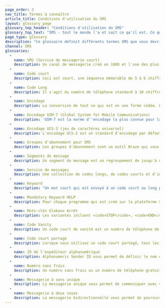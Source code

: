 ```yaml
---
page_order: 2
nav_title: Termes à connaître
article_title: Conditions d'utilisation du SMS
layout: glossary_page
glossary_top_header: "Conditions d'utilisation du SMS"
glossary_top_text: "SMS - tout le monde l'a et sait ce qu'il est. Ce qu'ils ne savent pas, c'est la nuance. Consultez les termes ci-dessous pour en savoir plus sur les écosystèmes, les technologies et les processus SMS."
page_type: glossary
description: "Ce glossaire définit différents termes SMS que vous devriez connaître."
channel: SMS
glossaries:
  - 
    name: SMS (Service de messagerie court)
    description: Un canal de messagerie créé en 1980 et l'une des plus anciennes technologies de texte. Il se trouve aussi être l'un des canaux les plus répandus et les plus fréquemment utilisés, de tous les canaux de texte. Ce canal est un moyen plus direct d'atteindre vos utilisateurs et vos clients que la plupart des autres canaux de messagerie, car il utilise leur numéro de téléphone personnel pour les atteindre. Ainsi, les SMS ont plus de règles et de règlements autour de lui que les autres canaux de messagerie.
  - 
    name: Code court
    description: Ceci est court, une séquence mémorable de 5 à 6 chiffres qui permet aux expéditeurs d'envoyer plus de messages à des tarifs plus cohérents que les nombres longs (un message par seconde).<br><br>Un code court ou long est requis.
  - 
    name: Code Long
    description: Il s'agit du numéro de téléphone standard à 10 chiffres (dans la plupart des pays) qui permet aux expéditeurs d'envoyer plus de messages au rythme d'un message par seconde.<br><br>Un code court ou long est requis.
  - 
    name: Encodage
    description: La conversion de tout ce qui est en une forme codée. Le contenu des SMS peut être encodé en GSM-7 ou UCS-2.
  - 
    name: Encodage GSM-7 (Global System for Mobile Communications)
    description: 'GSM-7 est la norme d''encodage la plus connue pour la plupart des messages SMS. Il utilise la plupart des alphabets grecs et anglais ainsi que quelques caractères supplémentaires. Vous pouvez <a href=''https://en.wikipedia.org/wiki/GSM_03.38#GSM_7-bit_default_alphabet_and_extension_table_of_3GPP_TS_23.038_.2F_GSM_03.38''>en savoir plus sur l''encodage GSM-7 et les jeux de caractères que vous pouvez utiliser ici</a>. Les langues telles que le chinois, le coréen ou le japonais doivent être transférées en utilisant l''encodage de caractères UCS-2 16 bits. <br> <br> Vous pouvez estimer que la borne de caractères par segment pour ce type d''encodage est 128 caractères.'
  - 
    name: Encodage UCS-2 (jeu de caractères universel)
    description: L'encodage UCS-2 est un standard d'encodage par défaut surtout quand un message ne peut pas être encodé en utilisant le GSM-7 ou quand un langage a besoin de plus de 128 caractères pour être affiché. USC-2 est mieux mesuré par <a href='https://en.wikipedia.org/wiki/Code_point'>"points de code"</a>, par opposition aux "caractères". Quoi qu'il en soit, vous pouvez estimer que la limite de caractères par segment pour ce type d'encodage est de 67 caractères.
  - 
    name: Groupes d'abonnement pour SMS
    description: Les groupes d'abonnement sont un outil Braze qui vous permet de cibler des niveaux d'abonnement spécifiques d'utilisateurs ou de clients. Les groupes d'abonnement pour SMS sont construits en interne en fonction de votre service de messagerie et ne peuvent pas être partagés entre les groupes d'applications.
  - 
    name: Segments de message
    description: Un segment de message est un regroupement de jusqu'à un nombre défini de caractères (160 pour l'encodage GSM-7 ; 67 pour l'encodage UCS-2) qui sera envoyé en un seul envoi de SMS. Si vous envoyez un SMS avec 161 caractères en utilisant l'encodage GSM-7, vous verrez qu'il y a deux (2) segments de messages qui ont été envoyés. L'envoi de plusieurs segments de messages peut entraîner des frais supplémentaires.
  - 
    name: Service de messages
    description: Une collection de codes longs, de codes courts et d'identifiants alphanumériques utilisés pour envoyer votre message SMS avec Braze.
  - 
    name: Keyword
    description: "Un mot court qui est envoyé à un code court ou long pour interagir avec un programme SMS prédéfini ou pour demander à OPT-OUT d'un programme spécifique ou tous les programmes sur un code. Par exemple, <code>STOP</code>. Les mots-clés doivent <br> - être alphanumériques <br> - n'ont pas d'espaces <br> - être de moins de 10 caractères. <br> <br> Une combinaison de mot clé et de code court spécifiques ne peut être utilisée que sur un programme actif à la fois. Si un mot clé est entré qui est déjà utilisé par un autre programme, une erreur de validation apparaît. <br> <br> Il y a deux catégories de mots-clés obligatoires que tous les fournisseurs de contenu de SMS doivent respecter : <code>STOP</code> et <code>AIDE</code>."
  - 
    name: Mandatory Keyword HELP
    description: Pour chaque programme qui est créé sur la plateforme SMS Campaign Manager, le contenu de ce mot clé doit être fourni et doit respecter les meilleures pratiques et la conformité des transporteurs par pays ou région où le trafic de SMS est envoyé et reçu. Dans la plupart des cas, ce contenu devrait avoir une brève explication du programme SMS et comment OPT-OUT.
  - 
    name: Mots-clés Globaux Arrêt
    description: Les variantes incluent <code>STOP</code>, <code>END</code>, <code>QUIT</code>, <code>Désabonner</code>, <code>ANNULER</code>, <code>STOPALL</code>. On appelle ces mots clés <code>Global-Stop-Keywords</code>. Si l'un de ces mots-clés est écrit en un code court ou long, il en résulte que le numéro de portable (le numéro de téléphone portable originaire) est exclu de chaque programme SMS actif sur le code auquel il est associé.
  - 
    name: Code Vanity
    description: Un code court de vanité est un numéro de téléphone de 5 à 6 chiffres qui est spécifiquement sélectionné par une marque. Les codes abrégés Vanity sont de marque et plus faciles à retenir pour les consommateurs.
  - 
    name: Code court partagé
    description: Lorsque vous utilisez un code court partagé, tous les messages textuels, peu importe ce que l'entreprise ou l'organisation les envoie, arrive sur l'appareil mobile d'un consommateur à partir du même numéro de téléphone 5-6. Bien que les codes courts partagés soient relativement peu coûteux et immédiatement disponibles, cela signifie que votre entreprise n'aura pas de code court dédié. et sont soumis à d'autres entreprises suivant le protocole correct avec votre code court partagé.
  - 
    name: ID de l'expéditeur alphanumérique
    description: Alphanumeric Sender ID vous permet de définir le nom ou la marque de votre entreprise en tant que Sender ID en utilisant des caractères alphanumériques lors de l'envoi de messages à sens unique vers les pays pris en charge.
  - 
    name: Numéro sans frais
    description: Un numéro sans frais ou un numéro de téléphone gratuit est un numéro de téléphone qui est facturé pour tous les appels qui arrivent plutôt que de percevoir des frais à l'abonné du téléphone originaire. Les numéros sans frais aux États-Unis et au Canada sont activés par SMS, où les abonnés sont facturés pour les textes entrants et sortants.<br><br>La messagerie sans frais fonctionne mieux lorsque votre cas d'utilisation est de personne à personne, comme l'assistance à la clientèle ou les ventes, avec à la fois l'expéditeur et le destinataire ayant une conversation par texte.
  - 
    name: Messagerie à sens unique
    description: La messagerie unique vous permet de communiquer avec vos clients en envoyant des SMS. La messagerie unique est utile si vous implémentez un identifiant alphanumérique de l'expéditeur dans les marchés où les codes longs et courts ne sont pas disponibles.
  - 
    name: Messagerie à deux voies
    description: La messagerie bidirectionnelle vous permet de poursuivre une conversation en envoyant et en recevant des SMS.
---
```


